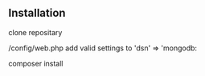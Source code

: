 ## Installation
clone repositary 

/config/web.php  add valid settings  to 
 'dsn' => 'mongodb:

 composer install 

